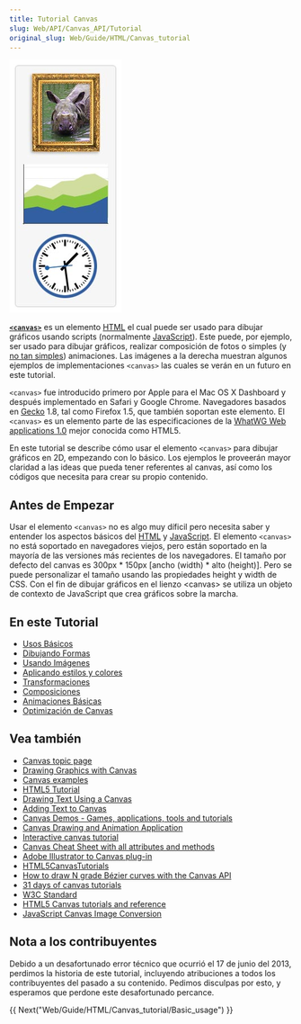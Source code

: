```yaml
---
title: Tutorial Canvas
slug: Web/API/Canvas_API/Tutorial
original_slug: Web/Guide/HTML/Canvas_tutorial
---
```


[![](canvas_tut_examples.jpg)](/es/docs/HTML/Canvas)

[**`<canvas>`**](/es/docs/HTML/Canvas) es un elemento [HTML](/es/docs/HTML) el cual puede ser usado para dibujar gráficos usando scripts (normalmente [JavaScript](/es/docs/JavaScript)). Este puede, por ejemplo, ser usado para dibujar gráficos, realizar composición de fotos o simples (y [no tan simples](/es/docs/HTML/Canvas/A_Basic_RayCaster)) animaciones. Las imágenes a la derecha muestran algunos ejemplos de implementaciones `<canvas>` las cuales se verán en un futuro en este tutorial.

`<canvas>` fue introducido primero por Apple para el Mac OS X Dashboard y después implementado en Safari y Google Chrome. Navegadores basados en [Gecko](/es/docs/Gecko) 1.8, tal como Firefox 1.5, que también soportan este elemento. El `<canvas>` es un elemento parte de las especificaciones de la [WhatWG Web applications 1.0](http://www.whatwg.org/specs/web-apps/current-work/) mejor conocida como HTML5.

En este tutorial se describe cómo usar el elemento `<canvas>` para dibujar gráficos en 2D, empezando con lo básico. Los ejemplos le proveerán mayor claridad a las ideas que pueda tener referentes al canvas, así como los códigos que necesita para crear su propio contenido.

## Antes de Empezar

Usar el elemento `<canvas>` no es algo muy díficil pero necesita saber y entender los aspectos básicos del [HTML](/es/docs/HTML) y [JavaScript](/es/docs/JavaScript). El elemento `<canvas>` no está soportado en navegadores viejos, pero están soportado en la mayoría de las versiones más recientes de los navegadores. El tamaño por defecto del canvas es 300px \* 150px \[ancho (width) \* alto (height)]. Pero se puede personalizar el tamaño usando las propiedades height y width de CSS. Con el fin de dibujar gráficos en el lienzo \<canvas> se utiliza un objeto de contexto de JavaScript que crea gráficos sobre la marcha.

## En este Tutorial

- [Usos Básicos](/es/docs/Web/Guide/HTML/Canvas_tutorial/Basic_usage)
- [Dibujando Formas](/es/docs/Web/Guide/HTML/Canvas_tutorial/Drawing_shapes)
- [Usando Imágenes](/es/docs/Web/Guide/HTML/Canvas_tutorial/Using_images)
- [Aplicando estilos y colores](/es/docs/Web/Guide/HTML/Canvas_tutorial/Applying_styles_and_colors)
- [Transformaciones](/es/docs/Web/Guide/HTML/Canvas_tutorial/Transformations)
- [Composiciones](/es/docs/Web/Guide/HTML/Canvas_tutorial/Compositing)
- [Animaciones Básicas](/es/docs/Web/Guide/HTML/Canvas_tutorial/Basic_animations)
- [Optimización de Canvas](/es/docs/Web/Guide/HTML/Canvas_tutorial/Optimizing_canvas)

## Vea también

- [Canvas topic page](/es/docs/HTML/Canvas)
- [Drawing Graphics with Canvas](/es/docs/HTML/Canvas/Drawing_Graphics_with_Canvas)
- [Canvas examples](/es/docs/tag/Canvas_examples)
- [HTML5 Tutorial](http://www.html5andcss3.org)
- [Drawing Text Using a Canvas](/es/docs/Drawing_text_using_a_canvas)
- [Adding Text to Canvas](http://developer.apple.com/library/safari/#documentation/AudioVideo/Conceptual/HTML-canvas-guide/AddingText/AddingText.html#//apple_ref/doc/uid/TP40010542-CH6-SW4)
- [Canvas Demos - Games, applications, tools and tutorials](http://www.canvasdemos.com/)
- [Canvas Drawing and Animation Application](http://canvimation.github.com/)
- [Interactive canvas tutorial](http://billmill.org/static/canvastutorial/)
- [Canvas Cheat Sheet with all attributes and methods](http://blog.nihilogic.dk/2009/02/html5-canvas-cheat-sheet.html)
- [Adobe Illustrator to Canvas plug-in](http://visitmix.com/labs/ai2canvas/)
- [HTML5CanvasTutorials](http://www.html5canvastutorials.com/)
- [How to draw N grade Bézier curves with the Canvas API](http://html5tutorial.com/how-to-draw-n-grade-bezier-curve-with-canvas-api)
- [31 days of canvas tutorials](http://creativejs.com/2011/08/31-days-of-canvas-tutorials/)
- [W3C Standard](http://www.w3.org/TR/2dcontext/)
- [HTML5 Canvas tutorials and reference](http://www.tutorialspark.com/html5/HTML5_canvas_Intro.php)
- [JavaScript Canvas Image Conversion](http://davidwalsh.name/convert-canvas-image)

## Nota a los contribuyentes

Debido a un desafortunado error técnico que ocurrió el 17 de junio del 2013, perdimos la historia de este tutorial, incluyendo atribuciones a todos los contribuyentes del pasado a su contenido. Pedimos disculpas por esto, y esperamos que perdone este desafortunado percance.

{{ Next("Web/Guide/HTML/Canvas_tutorial/Basic_usage") }}
